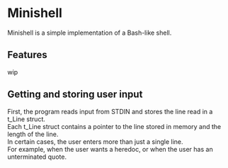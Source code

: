 # Minishell

Minishell is a simple implementation of a Bash-like shell.

## Features

wip


## Getting and storing user input

First, the program reads input from STDIN and stores the line read in a t_Line struct.  
Each t_Line struct contains a pointer to the line stored in memory and the length of the line.  
In certain cases, the user enters more than just a single line.  
For example, when the user wants a heredoc, or when the user has an unterminated quote.  

